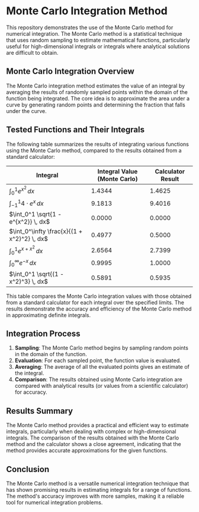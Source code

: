 # Monte Carlo Integration Method

This repository demonstrates the use of the Monte Carlo method for numerical integration. The Monte Carlo method is a statistical technique that uses random sampling to estimate mathematical functions, particularly useful for high-dimensional integrals or integrals where analytical solutions are difficult to obtain.

## Monte Carlo Integration Overview

The Monte Carlo integration method estimates the value of an integral by averaging the results of randomly sampled points within the domain of the function being integrated. The core idea is to approximate the area under a curve by generating random points and determining the fraction that falls under the curve.

## Tested Functions and Their Integrals


The following table summarizes the results of integrating various functions using the Monte Carlo method, compared to the results obtained from a standard calculator:

| **Integral**                                        | **Integral Value (Monte Carlo)** | **Calculator Result** |
|-----------------------------------------------------|----------------------------------|-----------------------|
| $\int_0^1 e^{x^2} \, dx$                         | 1.4344                           | 1.4625                |
| $\int_{-1}^1 4 \cdot e^x \, dx$                   | 9.1813                           | 9.4016                |
| $\int_0^1 \sqrt{1 - e^{x^2}} \, dx$               | 0.0000                           | 0.0000                |
| $\int_0^\infty \frac{x}{(1 + x^2)^2} \, dx$      | 0.4977                           | 0.5000                |
| $\int_0^1 e^{x + x^2} \, dx$                     | 2.6564                           | 2.7399                |
| $\int_0^\infty e^{-x} \, dx$                      | 0.9995                           | 1.0000                |
| $\int_0^1 \sqrt{(1 - x^2)^3} \, dx$              | 0.5891                           | 0.5935                |

This table compares the Monte Carlo integration values with those obtained from a standard calculator for each integral over the specified limits. The results demonstrate the accuracy and efficiency of the Monte Carlo method in approximating definite integrals.
## Integration Process

1. **Sampling**: The Monte Carlo method begins by sampling random points in the domain of the function.
2. **Evaluation**: For each sampled point, the function value is evaluated.
3. **Averaging**: The average of all the evaluated points gives an estimate of the integral.
4. **Comparison**: The results obtained using Monte Carlo integration are compared with analytical results (or values from a scientific calculator) for accuracy.

## Results Summary

The Monte Carlo method provides a practical and efficient way to estimate integrals, particularly when dealing with complex or high-dimensional integrals. The comparison of the results obtained with the Monte Carlo method and the calculator shows a close agreement, indicating that the method provides accurate approximations for the given functions.

## Conclusion

The Monte Carlo method is a versatile numerical integration technique that has shown promising results in estimating integrals for a range of functions. The method's accuracy improves with more samples, making it a reliable tool for numerical integration problems.
